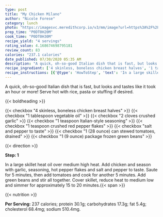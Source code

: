 ```yaml
---
type: post
title: "My Chicken Milano"
author: "Nicole Forese"
category: lunch
photo: "https://imagesvc.meredithcorp.io/v3/mm/image?url=https%3A%2F%2Fimages.media-allrecipes.com%2Fuserphotos%2F1169986.jpg"
prep_time: "P0DT0H20M"
cook_time: "P0DT0H30M"
recipe_yield: "4 servings"
rating_value: 4.168674698795181
review_count: 83
calories: "237.1 calories"
date_published: 07/30/2020 05:35 AM
description: "A quick, oh-so-good Italian dish that is fast, but looks and tastes like it took an hour or more! Serve hot with rice, pasta or stuffing if desired."
recipe_ingredient: ['4 skinless, boneless chicken breast halves', '1 tablespoon vegetable oil', '2 cloves crushed garlic', '1 teaspoon Italian-style seasoning', '1 teaspoon crushed red pepper flakes', 'salt and pepper to taste', '1 (28 ounce) can stewed tomatoes, drained', '1 (9 ounce) package frozen green beans']
recipe_instructions: [{'@type': 'HowToStep', 'text': 'In a large skillet heat oil over medium high heat. Add chicken and season with garlic, seasoning, hot pepper flakes and salt and pepper to taste. Saute for 5 minutes, then add tomatoes and cook for another 5 minutes. Add green beans and stir all together. Cover skillet, reduce heat to medium low and simmer for approximately 15 to 20 minutes.\n'}]
---
```


A quick, oh-so-good Italian dish that is fast, but looks and tastes like it took an hour or more! Serve hot with rice, pasta or stuffing if desired. 

{{< boldheading >}}

{{< checkbox "4  skinless, boneless chicken breast halves" >}}
{{< checkbox "1 tablespoon vegetable oil" >}}
{{< checkbox "2 cloves crushed garlic" >}}
{{< checkbox "1 teaspoon Italian-style seasoning" >}}
{{< checkbox "1 teaspoon crushed red pepper flakes" >}}
{{< checkbox "salt and pepper to taste" >}}
{{< checkbox "1 (28 ounce) can stewed tomatoes, drained" >}}
{{< checkbox "1 (9 ounce) package frozen green beans" >}}


{{< direction >}}

**Step: 1**

In a large skillet heat oil over medium high heat. Add chicken and season with garlic, seasoning, hot pepper flakes and salt and pepper to taste. Saute for 5 minutes, then add tomatoes and cook for another 5 minutes. Add green beans and stir all together. Cover skillet, reduce heat to medium low and simmer for approximately 15 to 20 minutes.{{< span >}}

{{< nutrition >}}

**Per Serving:** 237 calories; protein 30.1g; carbohydrates 17.3g; fat 5.4g; cholesterol 68.4mg; sodium 510.4mg.